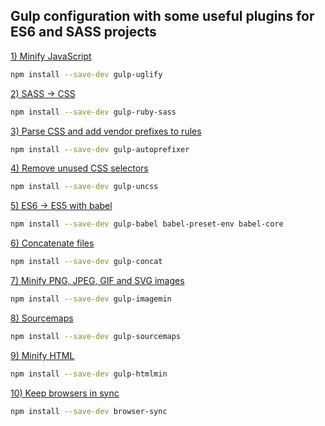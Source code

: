 ## Gulp configuration with some useful plugins for ES6 and SASS projects


[1) Minify JavaScript](https://www.npmjs.com/package/gulp-uglify/)
```bash
npm install --save-dev gulp-uglify
```

[2) SASS → CSS](https://www.npmjs.com/package/gulp-ruby-sass/)
```bash
npm install --save-dev gulp-ruby-sass
```

[3) Parse CSS and add vendor prefixes to rules](https://www.npmjs.com/package/gulp-autoprefixer/)
```bash
npm install --save-dev gulp-autoprefixer
```

[4) Remove unused CSS selectors](https://www.npmjs.com/package/gulp-uncss/)
```bash
npm install --save-dev gulp-uncss
```

[5) ES6 → ES5 with babel](https://www.npmjs.com/package/gulp-babel/)
```bash
npm install --save-dev gulp-babel babel-preset-env babel-core
```

[6) Concatenate files](https://www.npmjs.com/package/gulp-concat/)
```bash
npm install --save-dev gulp-concat
```

[7) Minify PNG, JPEG, GIF and SVG images](https://www.npmjs.com/package/gulp-imagemin/)
```bash
npm install --save-dev gulp-imagemin
```

[8) Sourcemaps](https://www.npmjs.com/package/gulp-sourcemaps/)
```bash
npm install --save-dev gulp-sourcemaps
```

[9) Minify HTML](https://www.npmjs.com/package/gulp-htmlmin/)
```bash
npm install --save-dev gulp-htmlmin
```

[10) Keep browsers in sync](https://browsersync.io/docs/gulp)
```bash
npm install --save-dev browser-sync
```
